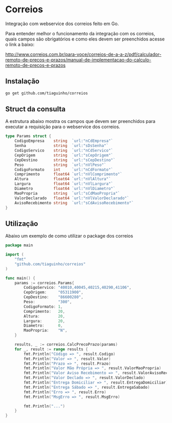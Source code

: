 Correios
========

Integração com webservice dos correios feito em Go.

Para entender melhor o funcionamento da integração com os correios, quais campos são obrigatórios e como eles devem ser preenchidos acesse o link a baixo:

<http://www.correios.com.br/para-voce/correios-de-a-a-z/pdf/calculador-remoto-de-precos-e-prazos/manual-de-implementacao-do-calculo-remoto-de-precos-e-prazos>

## Instalação ##

```bash
go get github.com/tiaguinho/correios
```
Struct da consulta
------------------

A estrutura abaixo mostra os campos que devem ser preenchidos para executar a requisição para o webservice dos correios.

```go
type Params struct {
	CodigoEmpresa    string  `url:"nCdEmpresa"`
	Senha            string  `url:"sDsSenha"`
	CodigoServico    string  `url:"nCdServico"`
	CepOrigem        string  `url:"sCepOrigem"`
	CepDestino       string  `url:"sCepDestino"`
	Peso             string  `url:"nVlPeso"`
	CodigoFormato    int     `url:"nCdFormato"`
	Comprimento      float64 `url:"nVlComprimento"`
	Altura           float64 `url:"nVlAltura"`
	Largura          float64 `url:"nVlLargura"`
	Diametro         float64 `url:"nVlDiametro"`
	MaoPropria       string  `url:"sCdMaoPropria"`
	ValorDeclarado   float64 `url:"nVlValorDeclarado"`
	AvisoRecebimento string  `url:"sCdAvisoRecebimento"`
}
```

## Utilização ##

Abaixo um exemplo de como utilizar o package dos correios

```go
package main

import (
	"fmt"
	"github.com/tiaguinho/correios"
)

func main() {
	params := correios.Params{
		CodigoServico: "40010,40045,40215,40290,41106",
		CepOrigem:     "05311900",
		CepDestino:    "86600280",
		Peso:          "300",
		CodigoFormato: 1,
		Comprimento:   20,
		Altura:        20,
		Largura:       20,
		Diametro:      0,
		MaoPropria:    "N",
	}

	results, _ := correios.CalcPrecoPrazo(params)
	for _, result := range results {
		fmt.Println("Código => ", result.Codigo)
		fmt.Println("Valor => ", result.Valor)
		fmt.Println("Prazo => ", result.Prazo)
		fmt.Println("Valor Mão Própria => ", result.ValorMaoPropria)
		fmt.Println("Valor Aviso Recebimento => ", result.ValorAvisoRecebimento)
		fmt.Println("Valor Declado => ", result.ValorDeclado)
		fmt.Println("Entrega Domiciliar => ", result.EntregaDomiciliar)
		fmt.Println("Entrega Sábado => ", result.EntregaSabado)
		fmt.Println("Erro => ", result.Erro)
		fmt.Println("MsgErro => ", result.MsgErro)

		fmt.Println("...")
	}
}
```
